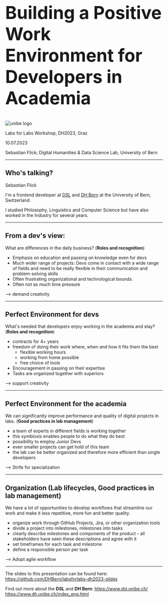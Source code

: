 # Building a Positive Work Environment for Developers in Academia

![unibe logo](https://www.unibe.ch/media/logo_unibern.png)

Labs for Labs Workshop, DH2023, Graz

10.07.2023

Sebastian Flick;
Digital Humanities & Data Science Lab, University of Bern

<style>
h1 {
font-size: 3.5rem !important;
}
</style>

---

## Who's talking?

Sebastian Flick

I'm a frontend developer at [DSL](https://www.dsl.unibe.ch/) and [DH Bern](https://www.dh.unibe.ch/index_eng.html) at the University of Bern, Switzerland.

I studied Philosophy, Linguistics and Computer Science but have also worked in the Industry for several years.

---

## From a dev's view:

What are differences in the daily business? (**Roles and recognition**)

- Emphasis on education and passing on knowledge even for devs
- Much wider range of projects: Devs come in contact with a wide range of fields and need to be really flexible in their communication and problem-solving skills
- Often frustrating organizational and technological bounds.
- Often not as much time pressure

<div class="emphazise">--> demand creativity</div>

---

## Perfect Environment for devs

What's needed that developers enjoy working in the academia and stay? (**Roles and recognition**)

- contracts for 4+ years
- freedom of doing their work where, when and how it fits them the best
  - flexible working hours
  - working from home possible
  - free choice of tools
- Encouragement in passing on their expertise
- Tasks are organized together with superiors

<div class="emphazise">--> support creativity</div>

---

## Perfect Environment for the academia

We can significantly improve performance and quality of digital projects in labs. (**Good practices in lab management**)

- a team of experts in different fields is working together
- this symbiosis enables people to do what they do best
- possibility to employ Junior Devs
- even smaller projects can get hold of this team
- the lab can be better organized and therefore more efficient than single developers

<div class="emphazise">--> Strife for specialization </div>

---

## Organization (**Lab lifecycles, Good practices in lab management**)

We have a lot of opportunities to develop workflows that streamline our work and make it less repetitive, more fun and better quality.

- organize work through GitHub Projects, Jira, or other organization tools
- divide a project into milestones, milestones into tasks
- clearly describe milestones and components of the product - all stakeholders have seen these descriptions and agree with it
- set timeframes for each task and milestone
- define a responsible person per task

<div class="emphazise">--> Adopt agile workflow</div>

---

The slides to this presentation can be found here: https://github.com/DHBern/labsforlabs-dh2023-slides

Find out more about the **DSL** and **DH Bern**:
https://www.dsl.unibe.ch/
https://www.dh.unibe.ch/index_eng.html
